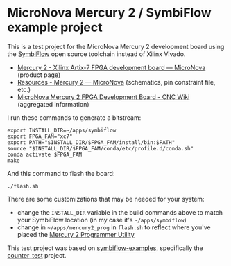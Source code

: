 # MicroNova Mercury 2 / SymbiFlow example project

This is a test project for the MicroNova Mercury 2 development board using the [SymbiFlow](https://symbiflow.github.io/) open source toolchain instead of Xilinx Vivado.

* [Mercury 2 - Xilinx Artix-7 FPGA development board — MicroNova](https://www.micro-nova.com/mercury-2) (product page)
* [Resources - Mercury 2 — MicroNova](https://www.micro-nova.com/resources-mercury-2) (schematics, pin constraint file, etc.)
* [MicroNova Mercury 2 FPGA Development Board - CNC Wiki](https://www.cncwiki.org/index.php?title=MicroNova_Mercury_2_FPGA_Development_Board) (aggregated information)

I run these commands to generate a bitstream:

```
export INSTALL_DIR=~/apps/symbiflow
export FPGA_FAM="xc7"
export PATH="$INSTALL_DIR/$FPGA_FAM/install/bin:$PATH"
source "$INSTALL_DIR/$FPGA_FAM/conda/etc/profile.d/conda.sh"
conda activate $FPGA_FAM
make
```

And this command to flash the board:

```
./flash.sh
```

There are some customizations that may be needed for your system:

* change the `INSTALL_DIR` variable in the build commands above to match your SymbiFlow location (in my case it's `~/apps/symbiflow`)
* change in `~/apps/mercury2_prog` in `flash.sh` to reflect where you've placed the [Mercury 2 Programmer Utility](https://www.micro-nova.com/mercury2-programmer)

This test project was based on [symbiflow-examples](https://github.com/SymbiFlow/symbiflow-examples), specifically the [counter_test](https://github.com/SymbiFlow/symbiflow-examples/tree/master/xc7/counter_test) project.
